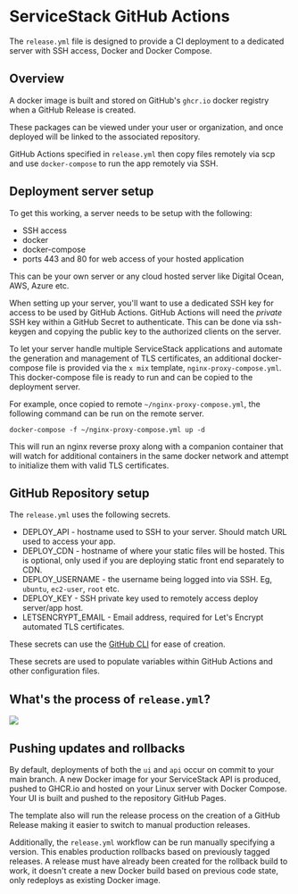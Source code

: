 # ServiceStack GitHub Actions
The `release.yml` file is designed to provide a CI deployment to a dedicated server with SSH access, Docker and Docker Compose.

## Overview
A docker image is built and stored on GitHub's `ghcr.io` docker registry when a GitHub Release is created.

These packages can be viewed under your user or organization, and once deployed will be linked to the associated repository.

GitHub Actions specified in `release.yml` then copy files remotely via scp and use `docker-compose` to run the app remotely via SSH.

## Deployment server setup
To get this working, a server needs to be setup with the following:

- SSH access
- docker
- docker-compose
- ports 443 and 80 for web access of your hosted application

This can be your own server or any cloud hosted server like Digital Ocean, AWS, Azure etc. 

When setting up your server, you'll want to use a dedicated SSH key for access to be used by GitHub Actions. GitHub Actions will need the *private* SSH key within a GitHub Secret to authenticate. This can be done via ssh-keygen and copying the public key to the authorized clients on the server.

To let your server handle multiple ServiceStack applications and automate the generation and management of TLS certificates, an additional docker-compose file is provided via the `x mix` template, `nginx-proxy-compose.yml`. This docker-compose file is ready to run and can be copied to the deployment server.

For example, once copied to remote `~/nginx-proxy-compose.yml`, the following command can be run on the remote server.

```
docker-compose -f ~/nginx-proxy-compose.yml up -d
```

This will run an nginx reverse proxy along with a companion container that will watch for additional containers in the same docker network and attempt to initialize them with valid TLS certificates.

## GitHub Repository setup
The `release.yml` uses the following secrets.

- DEPLOY_API - hostname used to SSH to your server. Should match URL used to access your app.
- DEPLOY_CDN - hostname of where your static files will be hosted. This is optional, only used if you are deploying static front end separately to CDN.
- DEPLOY_USERNAME - the username being logged into via SSH. Eg, `ubuntu`, `ec2-user`, `root` etc.
- DEPLOY_KEY - SSH private key used to remotely access deploy server/app host.
- LETSENCRYPT_EMAIL - Email address, required for Let's Encrypt automated TLS certificates.

These secrets can use the [GitHub CLI](https://cli.github.com/manual/gh_secret_set) for ease of creation.

These secrets are used to populate variables within GitHub Actions and other configuration files.

## What's the process of `release.yml`?

![](https://raw.githubusercontent.com/ServiceStack/docs/master/docs/images/mix/release-ghr-vanilla-diagram.png)


## Pushing updates and rollbacks

By default, deployments of both the `ui` and `api` occur on commit to your main branch. A new Docker image for your ServiceStack API is produced, pushed to GHCR.io and hosted on your Linux server with Docker Compose.
Your UI is built and pushed to the repository GitHub Pages.

The template also will run the release process on the creation of a GitHub Release making it easier to switch to manual production releases.

Additionally, the `release.yml` workflow can be run manually specifying a version. This enables production rollbacks based on previously tagged releases.
A release must have already been created for the rollback build to work, it doesn't create a new Docker build based on previous code state, only redeploys as existing Docker image.
